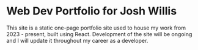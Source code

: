 # Web Dev Portfolio for Josh Willis

This site is a static one-page portfolio site used to house my work from 2023 - present, built using React. Development of the site will be ongoing and I will update it throughout my career as a developer.